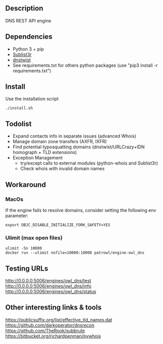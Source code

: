 ## Description
DNS REST API engine

## Dependencies
- Python 3 + pip
- [Sublist3r](https://github.com/Patrowl/Sublist3r/)
- [dnstwist](https://github.com/elceef/dnstwist/)
- See requirements.txt for others python packages (use "pip3 install -r requirements.txt")

## Install
Use the installation script
```
./install.sh
```

## Todolist
- Expand contacts info in separate issues (advanced Whois)
- Manage domain zone transfers (AXFR, IXFR)
- Find potential typosquatting domains (dnstwist/URLCrazy+IDN homograph + TLD extensions)
- Exception Management
  * try/except calls to external modules (python-whois and Sublist3r)
  * Check whois with invalid domain names

## Workaround
### MacOs

If the engine fails to resolve domains, consider setting the following env parameter:
```
export OBJC_DISABLE_INITIALIZE_FORK_SAFETY=YES
```
### Ulimit (max open files)
```
ulimit -Sn 10000
docker run --ulimit	nofile=10000:10000 patrowl/engine-owl_dns
```

## Testing URLs
http://0.0.0.0:5006/engines/owl_dns/test
http://0.0.0.0:5006/engines/owl_dns/info
http://0.0.0.0:5006/engines/owl_dns/status

## Other interesting links & tools
https://publicsuffix.org/list/effective_tld_names.dat
https://github.com/darkoperator/dnsrecon
https://github.com/TheRook/subbrute
https://bitbucket.org/richardpenman/pywhois
